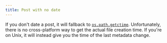 ```yaml
---
title: Post with no date
---
```


If you don't date a post, it will fallback to [`os.path.getctime`](https://docs.python.org/3.10/library/os.path.html#os.path.getctime). Unfortunately, there is no cross-platform way to get the actual file creation time. If you're on Unix, it will instead give you the time of the last metadata change.
